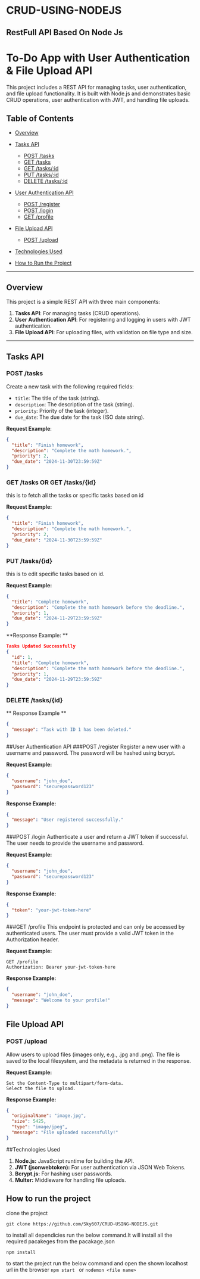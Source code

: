 ﻿# CRUD-USING-NODEJS
##  RestFull API Based On Node Js
# To-Do App with User Authentication & File Upload API

This project includes a REST API for managing tasks, user authentication, and file upload functionality. It is built with Node.js and demonstrates basic CRUD operations, user authentication with JWT, and handling file uploads.

## Table of Contents
- [Overview](#overview)

- [Tasks API](#tasks-api)
  - [POST /tasks](#post-tasks)
  - [GET /tasks](#get-tasks)
  - [GET /tasks/:id](#get-tasksid)
  - [PUT /tasks/:id](#put-tasksid)
  - [DELETE /tasks/:id](#delete-tasksid)
- [User Authentication API](#user-authentication-api)
  - [POST /register](#post-register)
  - [POST /login](#post-login)
  - [GET /profile](#get-profile)
- [File Upload API](#file-upload-api)
  - [POST /upload](#post-upload)
- [Technologies Used](#technologies-used)
- [How to Run the Project](#how-to-run-the-project)



---

## Overview

This project is a simple REST API with three main components:
1. **Tasks API**: For managing tasks (CRUD operations).
2. **User Authentication API**: For registering and logging in users with JWT authentication.
3. **File Upload API**: For uploading files, with validation on file type and size.

---

## Tasks API

### POST /tasks
Create a new task with the following required fields:
- `title`: The title of the task (string).
- `description`: The description of the task (string).
- `priority`: Priority of the task (integer).
- `due_date`: The due date for the task (ISO date string).

**Request Example**:
```json
{
  "title": "Finish homework",
  "description": "Complete the math homework.",
  "priority": 2,
  "due_date": "2024-11-30T23:59:59Z"
}
```
### GET /tasks OR GET /tasks/{id}
this is to fetch all the tasks or specific tasks based on id

**Request Example:**
```json
{
  "title": "Finish homework",
  "description": "Complete the math homework.",
  "priority": 2,
  "due_date": "2024-11-30T23:59:59Z"
}
```

### PUT /tasks/{id}
this is to edit  specific tasks based on id.

**Request Example:**
```json
{
  "title": "Complete homework",
  "description": "Complete the math homework before the deadline.",
  "priority": 1,
  "due_date": "2024-11-29T23:59:59Z"
}
```
**Response Example: **
```json
Tasks Updated Successfully
{
  "id": 1,
  "title": "Complete homework",
  "description": "Complete the math homework before the deadline.",
  "priority": 1,
  "due_date": "2024-11-29T23:59:59Z"
}
```
### DELETE /tasks/{id}

** Response Example **
```json
{
  "message": "Task with ID 1 has been deleted."
}
```
##User Authentication API
###POST /register
Register a new user with a username and password. The password will be hashed using bcrypt.

**Request Example:**
```json
{
  "username": "john_doe",
  "password": "securepassword123"
}
```
**Response Example:**
```json
{
  "message": "User registered successfully."
}
```
###POST /login
Authenticate a user and return a JWT token if successful. The user needs to provide the username and password.

**Request Example:**
```json
{
  "username": "john_doe",
  "password": "securepassword123"
}
```
**Response Example:**
```json
{
  "token": "your-jwt-token-here"
}
```
###GET /profile
This endpoint is protected and can only be accessed by authenticated users. The user must provide a valid JWT token in the Authorization header.

**Request Example:**
```Http
GET /profile
Authorization: Bearer your-jwt-token-here
```
**Response Example:**
```json
{
  "username": "john_doe",
  "message": "Welcome to your profile!"
}
```
## File Upload API
### POST /upload
Allow users to upload files (images only, e.g., .jpg and .png). The file is saved to the local filesystem, and the metadata is returned in the response.

**Request Example:**
``` Http
Set the Content-Type to multipart/form-data.
Select the file to upload.
```
**Response Example:**
```json
{
  "originalName": "image.jpg",
  "size": 5425,
  "type": "image/jpeg",
  "message": "File uploaded successfully!"
}
```
##Technologies Used
1. **Node.js:**  JavaScript runtime for building the API.
2. **JWT (jsonwebtoken):** For user authentication via JSON Web Tokens.
3. **Bcrypt.js:** For hashing user passwords.
4. **Multer:** Middleware for handling file uploads.

## How to run the project

clone the project 
```
git clone https://github.com/Sky607/CRUD-USING-NODEJS.git
```
to install all dependicies run the below command.It will install all the required pacakeges from the pacakage.json
```
npm install
```
to start the project run the below command and open the shown localhost url in the browser
```npm start ``` or ```nodemon <file name> ```






